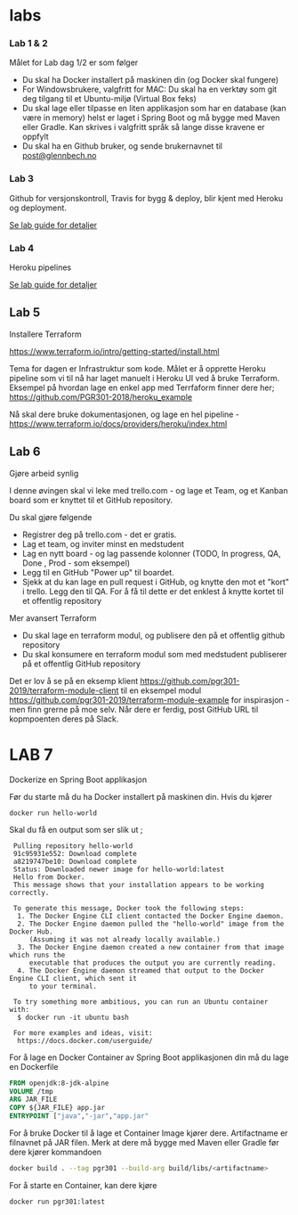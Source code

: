 # labs

### Lab 1 & 2

Målet for Lab dag 1/2 er som følger

- Du skal ha Docker installert på maskinen din (og Docker skal fungere)
- For Windowsbrukere, valgfritt for MAC: Du skal ha en verktøy som git deg tilgang til et Ubuntu-miljø (Virtual Box feks)
- Du skal lage eller tilpasse en liten applikasjon som har en database (kan være in memory) helst er laget i Spring Boot og må bygge med Maven eller Gradle. Kan skrives i valgfritt språk så lange disse kravene er oppfylt
- Du skal ha en Github bruker, og sende brukernavnet til post@glennbech.no

### Lab 3
Github for versjonskontroll, Travis for bygg & deploy, blir kjent med Heroku og deployment. 

[Se lab guide for detaljer](lab03/README.md)

### Lab 4
Heroku pipelines

[Se lab guide for detaljer](lab04.md)

## Lab 5

Installere Terraform 

https://www.terraform.io/intro/getting-started/install.html

Tema for dagen er Infrastruktur som kode. Målet er å opprette Heroku pipeline som vi til nå har laget manuelt i Heroku UI ved å bruke Terraform. Eksempel på hvordan lage en enkel app med Terrfaform finner dere her;
https://github.com/PGR301-2018/heroku_example

Nå skal dere bruke dokumentasjonen, og lage en hel pipeline - https://www.terraform.io/docs/providers/heroku/index.html


## Lab 6 

Gjøre arbeid synlig 

I denne øvingen skal vi leke med trello.com - og lage et Team, og et Kanban board som er knyttet til et GitHub repository. 

Du skal gjøre følgende

* Registrer deg på trello.com - det er gratis. 
* Lag et team, og inviter minst en medstudent 
* Lag en nytt board - og lag passende kolonner (TODO, In progress, QA, Done , Prod - som eksempel) 
* Legg til en GitHub "Power up" til boardet.
* Sjekk at du kan lage en pull request i GitHub, og knytte den mot et "kort" i trello. Legg den til QA. For å få til dette er det enklest å knytte kortet til et offentlig repository

Mer avansert Terraform 

* Du skal lage en terraform modul, og publisere den på et offentlig github repository 
* Du skal konsumere en terraform modul som med medstudent publiserer på et offentlig GitHub repository

Det er lov å se på en eksemp klient https://github.com/pgr301-2019/terraform-module-client til en eksempel modul  https://github.com/pgr301-2019/terraform-module-example for inspirasjon - men finn grerne på moe selv.  Når dere er ferdig, post GitHub URL til kopmpoenten deres på Slack. 


# LAB 7

Dockerize en Spring Boot applikasjon

Før du starte må du ha Docker installert på maskinen din. Hvis du kjører

```docker run hello-world``` 

Skal du få en output som ser slik ut ; 

```Unable to find image hello-world:latest locally
 Pulling repository hello-world
 91c95931e552: Download complete
 a8219747be10: Download complete
 Status: Downloaded newer image for hello-world:latest
 Hello from Docker.
 This message shows that your installation appears to be working correctly.

 To generate this message, Docker took the following steps:
  1. The Docker Engine CLI client contacted the Docker Engine daemon.
  2. The Docker Engine daemon pulled the "hello-world" image from the Docker Hub.
     (Assuming it was not already locally available.)
  3. The Docker Engine daemon created a new container from that image which runs the
     executable that produces the output you are currently reading.
  4. The Docker Engine daemon streamed that output to the Docker Engine CLI client, which sent it
     to your terminal.

 To try something more ambitious, you can run an Ubuntu container with:
  $ docker run -it ubuntu bash

 For more examples and ideas, visit:
  https://docs.docker.com/userguide/

```
For å lage en Docker Container av Spring Boot applikasjonen din må du lage en Dockerfile

```dockerfile
FROM openjdk:8-jdk-alpine
VOLUME /tmp
ARG JAR_FILE
COPY ${JAR_FILE} app.jar
ENTRYPOINT ["java","-jar","app.jar"

```

For å bruke Docker til å lage et Container Image kjører dere. Artifactname er filnavnet på JAR filen. 
Merk at dere må bygge med Maven eller Gradle før dere kjører kommandoen

```sh
docker build . --tag pgr301 --build-arg build/libs/<artifactname>
```

For å starte en Container, kan dere kjøre 

```sh
docker run pgr301:latest
```

